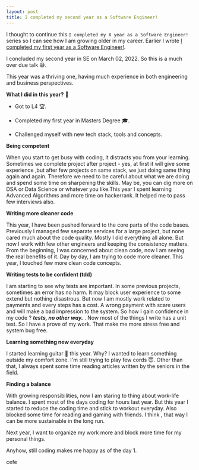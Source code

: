 ```yaml
---
layout: post
title: I completed my second year as a Software Engineer!
---
```


I thought to continue this `I completed my X year as a Software Engineer!` series so I can see
how I am growing older in my career. Earlier I wrote [I completed my first year as a Software Engineer!](2021-04-12-1st-year-as-se.md).

I concluded my second year in SE on March 02, 2022. So this is a much over due talk 😅.

This year was a thriving one, having much experience in both engineering and business perspectives.

**What I did in this year?** 🥳

- Got to L4 🏆.
  
- Completed my first year in Masters Degree 🎓.
  
- Challenged myself with new tech stack, tools and concepts.

**Being competent**

When you start to get busy with coding, it distracts you from your learning. Sometimes we complete
project after project - yes, at first it will give some experience ,but after few projects on same
stack, we just doing same thing again and again. Therefore we need to be careful about what we are
doing and spend some time on sharpening the skills. May be, you can dig more on DSA or Data Science
or whatever you like.This year I spent learning Advanced Algorithms and more time on hackerrank. It
helped me to pass few interviews also.

**Writing more cleaner code**

This year, I have been pushed forward to the core parts of the code bases. Previously I managed few
separate services for a large project, but none cared much about the code quality. Mostly I did everything all alone. But now I work with few other engineers and keeping the consistency matters. From the beginning,
I was concerned about clean code, now I am seeing the real benefits of it. Day by day, I am trying to
code more cleaner. This year, I touched few more clean code concepts.

**Writing tests to be confident (tdd)**

I am starting to see why tests are important. In some previous projects, sometimes an error has no harm.
It may block user experience to some extend but nothing disastrous. But now I am mostly work related to
payments and every steps has a cost. A wrong payment with scare users and will make a bad impression to the system. So how I gain confidence in my code ? ***tests, no other way.*** . Now most of the things I write has a unit test. So I have a prove of my work. That make me more stress free and system bug free.

**Learning something new everyday**

I started learning guitar 🎸 this year. Why? I wanted to learn something outside my comfort zone. I'm still trying to play few cords 😇. Other than that, I always spent some time reading articles written by the seniors in the field.

**Finding a balance**

With growing responsibilities, now I am staring to thing about work-life balance. I spent most of the days coding for hours last year. But this year I started to reduce the coding time and stick to workout everyday. Also blocked some time for reading and gaming with friends. I think , that way I can be more sustainable in the long run.

Next year, I want to organize my work more and block more time for my personal things.

Anyhow, still coding makes me happy as of the day 1.

cefe